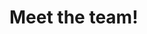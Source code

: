 <script setup>
import { VPTeamMembers } from 'vitepress/theme'

const members = [
  {
    avatar: 'https://www.github.com/manuellara.png',
    name: 'Manuel Lara',
    title: 'Founder',
    links: [
      { icon: 'github', link: 'https://github.com/manuellara' },
    ],
  }
]
</script>

# Meet the team!

<VPTeamMembers size="small" :members="members" />